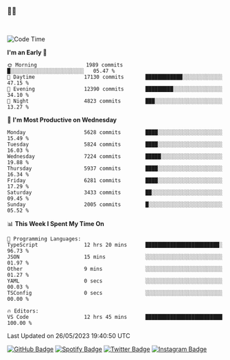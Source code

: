 ### 🤙🍺

<!-- <a href="https://github-readme-stats.vercel.app/api?username=hzak2xx&count_private=true&show_icons=true&theme=dracula">
  <img align="center" src="https://github-readme-stats.vercel.app/api?username=hzak2xx&count_private=true&show_icons=true&theme=dracula" />
</a>
</br> -->
</br>

<!--START_SECTION:waka-->
![Code Time](http://img.shields.io/badge/Code%20Time-2%2C429%20hrs%2058%20mins-blue)

**I'm an Early 🐤** 

```text
🌞 Morning                1989 commits        █░░░░░░░░░░░░░░░░░░░░░░░░   05.47 % 
🌆 Daytime                17130 commits       ████████████░░░░░░░░░░░░░   47.15 % 
🌃 Evening                12390 commits       █████████░░░░░░░░░░░░░░░░   34.10 % 
🌙 Night                  4823 commits        ███░░░░░░░░░░░░░░░░░░░░░░   13.27 % 
```
📅 **I'm Most Productive on Wednesday** 

```text
Monday                   5628 commits        ████░░░░░░░░░░░░░░░░░░░░░   15.49 % 
Tuesday                  5824 commits        ████░░░░░░░░░░░░░░░░░░░░░   16.03 % 
Wednesday                7224 commits        █████░░░░░░░░░░░░░░░░░░░░   19.88 % 
Thursday                 5937 commits        ████░░░░░░░░░░░░░░░░░░░░░   16.34 % 
Friday                   6281 commits        ████░░░░░░░░░░░░░░░░░░░░░   17.29 % 
Saturday                 3433 commits        ██░░░░░░░░░░░░░░░░░░░░░░░   09.45 % 
Sunday                   2005 commits        █░░░░░░░░░░░░░░░░░░░░░░░░   05.52 % 
```


📊 **This Week I Spent My Time On** 

```text
💬 Programming Languages: 
TypeScript               12 hrs 20 mins      ████████████████████████░   96.73 % 
JSON                     15 mins             ░░░░░░░░░░░░░░░░░░░░░░░░░   01.97 % 
Other                    9 mins              ░░░░░░░░░░░░░░░░░░░░░░░░░   01.27 % 
YAML                     0 secs              ░░░░░░░░░░░░░░░░░░░░░░░░░   00.03 % 
TSConfig                 0 secs              ░░░░░░░░░░░░░░░░░░░░░░░░░   00.00 % 

🔥 Editors: 
VS Code                  12 hrs 45 mins      █████████████████████████   100.00 % 
```


 Last Updated on 26/05/2023 19:40:50 UTC
<!--END_SECTION:waka-->

[![GitHub Badge](https://img.shields.io/badge/GitHub-100000?style=for-the-badge&logo=github&logoColor=white)](https://github.com/hzak2xx)
[![Spotify Badge](https://img.shields.io/badge/Spotify-1ED760?&style=for-the-badge&logo=spotify&logoColor=white)](https://open.spotify.com/user/uf90s6sbbh75a1mt44clkhkvf)
[![Twitter Badge](https://img.shields.io/badge/Twitter-1DA1F2?style=for-the-badge&logo=twitter&logoColor=white)](https://twitter.com/hzak2xx)
[![Instagram Badge](https://img.shields.io/badge/Instagram-E4405F?style=for-the-badge&logo=instagram&logoColor=white)](https://www.instagram.com/hzak2xx/)
